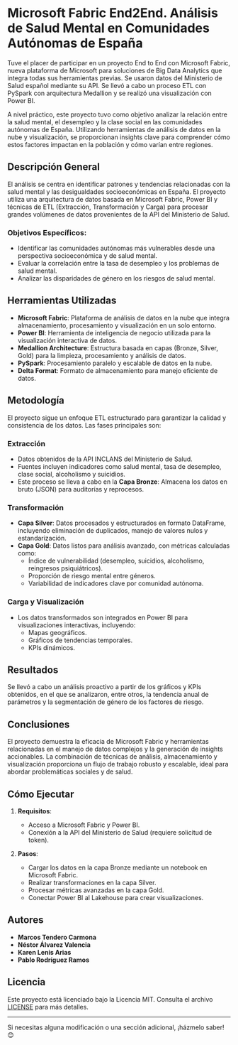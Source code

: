 # Microsoft Fabric End2End. Análisis de Salud Mental en Comunidades Autónomas de España

Tuve el placer de participar en un proyecto End to End con Microsoft Fabric, nueva plataforma de Microsoft para soluciones de Big Data Analytics que integra todas sus herramientas previas. Se usaron datos del Ministerio de Salud español mediante su API. Se llevó a cabo un proceso ETL con PySpark con arquitectura Medallion y se realizó una visualización con Power BI.

A nivel práctico, este proyecto tuvo como objetivo analizar la relación entre la salud mental, el desempleo y la clase social en las comunidades autónomas de España. Utilizando herramientas de análisis de datos en la nube y visualización, se proporcionan insights clave para comprender cómo estos factores impactan en la población y cómo varían entre regiones.

## Descripción General

El análisis se centra en identificar patrones y tendencias relacionadas con la salud mental y las desigualdades socioeconómicas en España. El proyecto utiliza una arquitectura de datos basada en Microsoft Fabric, Power BI y técnicas de ETL (Extracción, Transformación y Carga) para procesar grandes volúmenes de datos provenientes de la API del Ministerio de Salud.

### Objetivos Específicos:
- Identificar las comunidades autónomas más vulnerables desde una perspectiva socioeconómica y de salud mental.
- Evaluar la correlación entre la tasa de desempleo y los problemas de salud mental.
- Analizar las disparidades de género en los riesgos de salud mental.

## Herramientas Utilizadas

- **Microsoft Fabric**: Plataforma de análisis de datos en la nube que integra almacenamiento, procesamiento y visualización en un solo entorno.
- **Power BI**: Herramienta de inteligencia de negocio utilizada para la visualización interactiva de datos.
- **Medallion Architecture**: Estructura basada en capas (Bronze, Silver, Gold) para la limpieza, procesamiento y análisis de datos.
- **PySpark**: Procesamiento paralelo y escalable de datos en la nube.
- **Delta Format**: Formato de almacenamiento para manejo eficiente de datos.

## Metodología

El proyecto sigue un enfoque ETL estructurado para garantizar la calidad y consistencia de los datos. Las fases principales son:

### Extracción
- Datos obtenidos de la API INCLANS del Ministerio de Salud.
- Fuentes incluyen indicadores como salud mental, tasa de desempleo, clase social, alcoholismo y suicidios.
- Este proceso se lleva a cabo en la **Capa Bronze**: Almacena los datos en bruto (JSON) para auditorías y reprocesos.

### Transformación

- **Capa Silver**: Datos procesados y estructurados en formato DataFrame, incluyendo eliminación de duplicados, manejo de valores nulos y estandarización.
- **Capa Gold**: Datos listos para análisis avanzado, con métricas calculadas como:
  - Índice de vulnerabilidad (desempleo, suicidios, alcoholismo, reingresos psiquiátricos).
  - Proporción de riesgo mental entre géneros.
  - Variabilidad de indicadores clave por comunidad autónoma.

### Carga y Visualización
- Los datos transformados son integrados en Power BI para visualizaciones interactivas, incluyendo:
  - Mapas geográficos.
  - Gráficos de tendencias temporales.
  - KPIs dinámicos.

## Resultados

Se llevó a cabo un análisis proactivo a partir de los gráficos y KPIs obtenidos, en el que se analizaron, entre otros, la tendencia anual de parámetros y la segmentación de género de los factores de riesgo.



## Conclusiones

El proyecto demuestra la eficacia de Microsoft Fabric y herramientas relacionadas en el manejo de datos complejos y la generación de insights accionables. La combinación de técnicas de análisis, almacenamiento y visualización proporciona un flujo de trabajo robusto y escalable, ideal para abordar problemáticas sociales y de salud.

## Cómo Ejecutar

1. **Requisitos**:
   - Acceso a Microsoft Fabric y Power BI.
   - Conexión a la API del Ministerio de Salud (requiere solicitud de token).

2. **Pasos**:
   - Cargar los datos en la capa Bronze mediante un notebook en Microsoft Fabric.
   - Realizar transformaciones en la capa Silver.
   - Procesar métricas avanzadas en la capa Gold.
   - Conectar Power BI al Lakehouse para crear visualizaciones.

## Autores

- **Marcos Tendero Carmona**
- **Néstor Álvarez Valencia**
- **Karen Lenis Arias**
- **Pablo Rodríguez Ramos**

## Licencia

Este proyecto está licenciado bajo la Licencia MIT. Consulta el archivo [LICENSE](LICENSE) para más detalles.

---

Si necesitas alguna modificación o una sección adicional, ¡házmelo saber! 😊
